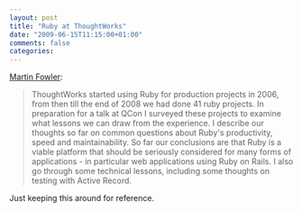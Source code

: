 ```yaml
---
layout: post
title: "Ruby at ThoughtWorks"
date: "2009-06-15T11:15:00+01:00"
comments: false
categories: 
---
```


<p><a href="http://martinfowler.com/articles/rubyAtThoughtWorks.html">Martin Fowler</a>:</p>

<blockquote>
<p>ThoughtWorks started using Ruby for production projects in 2006, from then till the end of 2008 we had done 41 ruby projects. In preparation for a talk at QCon I surveyed these projects to examine what lessons we can draw from the experience. I describe our thoughts so far on common questions about Ruby's productivity, speed and maintainability. So far our conclusions are that Ruby is a viable platform that should be seriously considered for many forms of applications - in particular web applications using Ruby on Rails. I also go through some technical lessons, including some thoughts on testing with Active Record.</p>
</blockquote>

<p>Just keeping this around for reference.</p>


